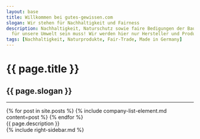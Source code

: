 ```yaml
---
layout: base
title: Willkommen bei gutes-gewissen.com
slogan: Wir stehen für Nachhaltigkeit und Fairness
description: Nachhaltigkeit, Naturschutz sowie faire Bedigungen der Bauern und Qualität sind wichtige Themen bei denen wir Transparenz schaffen wollen. Wir zeigen, dass Konsum nicht immer schädlich
  für unsere Umwelt sein muss! Wir werden hier nur Hersteller und Produkte auflisten, die wir genau unter die Lupe genommen haben und von denen wir auch wirklich überzeugt sind. Solltest du weitere Produkte oder Hersteller kennen, die diesen Ansprüchen genügen, so gebe uns doch Bescheid und wir werden diese hinzufügen!
tags: [Nachhaltigkeit, Naturprodukte, Fair-Trade, Made in Germany]
---
```

<div class="container py-4">
  <h1 class="h3">{{ page.title }}</h1>
  <h2 class="lead text-muted">{{ page.slogan }}</h2>
  <hr class="my-3">
  <div class="row">
    <div class="col-12 col-lg-9">
      {% for post in site.posts %}
        {% include company-list-element.md content=post %}
      {% endfor %}
      <div class="my-4">{{ page.description }}</div>
    </div>
    <div class="col-12 col-lg-3">
      <div class="sticky-top">
        {% include right-sidebar.md %}
      </div>
    </div>
  </div>
</div>

